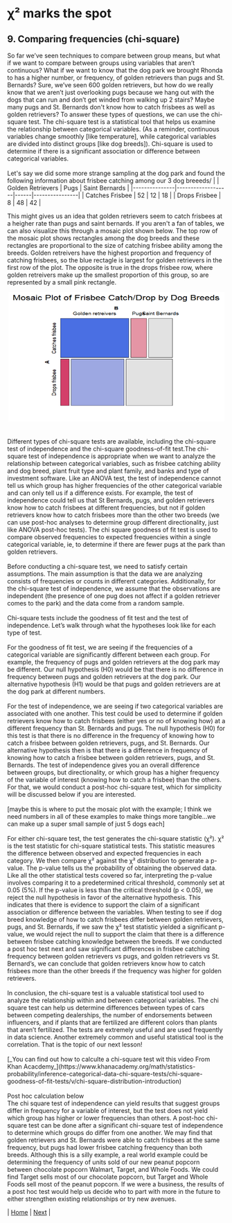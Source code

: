 # χ² marks the spot
## 9. Comparing frequencies (chi-square)

So far we’ve seen techniques to compare between group means, but what if we want to compare between groups using variables that aren’t continuous? What if we want to know that the dog park we brought Rhonda to has a higher number, or frequency, of golden retrievers than pugs and St. Bernards? Sure, we’ve seen 600 golden retrievers, but how do we really know that we aren’t just overlooking pugs because we hang out with the dogs that can run and don’t get winded from walking up 2 stairs? Maybe many pugs and St. Bernards don't know how to catch frisbees as well as golden retrievers? To answer these types of questions, we can use the chi-square test. The chi-square test is a statistical tool that helps us examine the relationship between categorical variables. (As a reminder, continuous variables change smoothly [like temperature], while categorical variables are divided into distinct groups [like dog breeds]). Chi-square is used to determine if there is a significant association or difference between categorical variables. <br>
<br>
Let's say we did some more strange sampling at the dog park and found the following information about frisbee catching among our 3 dog breeeds/
|               | Golden Retrievers | Pugs | Saint Bernards |
|---------------|-------------------|------|----------------|
| Catches Frisbee | 52                | 12   | 18             |
| Drops Frisbee   | 8                 | 48   | 42             |

This might gives us an idea that golden retrievers seem to catch frisbees at a heigher rate than pugs and saint bernards. If you aren't a fan of tables, we can also visualize this through a mosaic plot shown below. The top row of the mosaic plot shows rectangles among the dog breeds and these rectangles are proportional to the size of catching frisbee ability among the breeds. Golden retreivers have the highest proportion and frequency of catching frisbees, so the blue rectagle is largest for golden retrievers in the first row of the plot. The opposite is true in the drops frisbee row, where golden retreivers make up the smallest proportion of this group, so are represented by a small pink rectangle. 

<div style="text-align:center"><img src="../images/mosaic_plot.png" height="300" width="500"/></div> <br>
<br>
Different types of chi-square tests are available, including the chi-square test of independence and the chi-square goodness-of-fit test.The chi-square test of independence is appropriate when we want to analyze the relationship between categorical variables, such as frisbee catching ability and dog breed, plant fruit type and plant family, and banks and type of investment software. Like an ANOVA test, the test of independence cannot tell us which group has higher frequencies of the other categorical variable and can only tell us if a difference exists. For example, the test of independence could tell us that St Bernards, pugs, and golden retrievers know how to catch frisbees at different frequencies, but not if golden retrievers know how to catch frisbees more than the other two breeds (we can use post-hoc analyses to determine group different directionality, just like ANOVA post-hoc tests). The chi square goodness of fit test is used to compare observed frequencies to expected frequencies within a single categorical variable, ie, to determine if there are fewer pugs at the park than golden retrievers. <br>
<br>
Before conducting a chi-square test, we need to satisfy certain assumptions. The main assumption is that the data we are analyzing consists of frequencies or counts in different categories. Additionally, for the chi-square test of independence, we assume that the observations are independent (the presence of one pug does not affect if a golden retriever comes to the park) and the data come from a random sample. <br>
<br>
Chi-square tests include the goodness of fit test and the test of independence. Let’s walk through what the hypotheses look like for each type of test. <br>
<br>
For the goodness of fit test, we are seeing if the frequencies of a categorical variable are significantly different between each group. For example, the frequency of pugs and golden retrievers at the dog park may be different. Our null hypothesis (H0) would be that there is no difference in frequency between pugs and golden retrievers at the dog park. Our alternative hypothesis (H1) would be that pugs and golden retrievers are at the dog park at different numbers. <br>
<br>
For the test of independence, we are seeing if two categorical variables are associated with one another. This test could be used to determine if golden retrievers know how to catch frisbees (either yes or no of knowing how) at a different frequency than St. Bernards and pugs. The null hypothesis (H0) for this test is that there is no difference in the frequency of knowing how to catch a frisbee between golden retrievers, pugs, and St. Bernards. Our alternative hypothesis then is that there is a difference in frequency of knowing how to catch a frisbee between golden retrievers, pugs, and St. Bernards. The test of independence gives you an overall difference between groups, but directionality, or which group has a higher frequency of the variable of interest (knowing how to catch a frisbee) than the others. For that, we would conduct a post-hoc chi-square test, which for simplicity will be discussed below if you are interested. <br>
<br>
[maybe this is where to put the mosaic plot with the example; I think we need numbers in all of these examples to make things more tangible…we can make up a super small sample of just 5 dogs each] <br>
<br>
For either chi-square test, the test generates the chi-square statistic (χ²). χ² is the test statistic for chi-square statistical tests. This statistic measures the difference between observed and expected frequencies in each category. We then compare χ² against the χ² distribution to generate a p-value. The p-value tells us the probability of obtaining the observed data. Like all the other statistical tests covered so far, interpreting the p-value involves comparing it to a predetermined critical threshold, commonly set at 0.05 (5%). If the p-value is less than the critical threshold (p < 0.05), we reject the null hypothesis in favor of the alternative hypothesis. This indicates that there is evidence to support the claim of a significant association or difference between the variables. When testing to see if dog breed knowledge of how to catch frisbees differ between golden retrievers, pugs, and St. Bernards, if we saw the χ² test statistic yielded a significant p-value, we would reject the null to support the claim that there is a difference between frisbee catching knowledge between the breeds. If we conducted a post	hoc test next and saw significant differences in frisbee catching frequency between golden retrievers vs pugs, and golden retrievers vs St. Bernard’s, we can conclude that golden retrievers know how to catch frisbees more than the other breeds if the frequency was higher for golden retrievers. <br>
<br>
In conclusion, the chi-square test is a valuable statistical tool used to analyze the relationship within and between categorical variables. The chi square test can help us determine differences between types of cars between competing dealerships, the number of endorsements between influencers, and if plants that are fertilized are different colors than plants that aren’t fertilized. The tests are extremely useful and are used frequently in data science. Another extremely common and useful statistical tool is the correlation. That is the topic of our next lesson! <br>
<br>
[_You can find out how to calculte a chi-square test wit this video From Khan Acacdemy_](https://www.khanacademy.org/math/statistics-probability/inference-categorical-data-chi-square-tests/chi-square-goodness-of-fit-tests/v/chi-square-distribution-introduction) <br>
<br>
Post hoc calculation below <br>
The chi square test of independence can yield results that suggest groups differ in frequency for a variable of interest, but the test does not yield which group has higher or lower frequencies than others. A post-hoc chi-square test can be done after a significant chi-square test of independence to determine which groups do differ from one another. We may find that golden retrievers and St. Bernards were able to catch frisbees at the same frequency, but pugs had lower frisbee catching frequency than both breeds. Although this is a silly example, a real world example could be determining  the frequency of units sold of our new peanut popcorn between chocolate popcorn Walmart, Target, and Whole Foods. We could find Target sells most of our chocolate popcorn, but Target and Whole Foods sell most of the peanut popcorn. If we were a business, the results of a post hoc test would help us decide who to part with more in the future to either strengthen existing relationships or try new avenues. <br>

| [Home](https://benrushscience.github.io/learning-data-science/) | [Next](https://benrushscience.github.io/learning-data-science/pages/10-correlations.html) |
